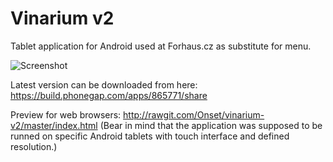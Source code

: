 Vinarium v2
===========

Tablet application for Android used at Forhaus.cz as substitute for menu.

![Screenshot](https://raw.github.com/Onset/vinarium-v2/master/screenshot.jpg)

Latest version can be downloaded from here: https://build.phonegap.com/apps/865771/share

Preview for web browsers: http://rawgit.com/Onset/vinarium-v2/master/index.html (Bear in mind that the application was supposed to be runned on specific Android tablets with touch interface and defined resolution.)


